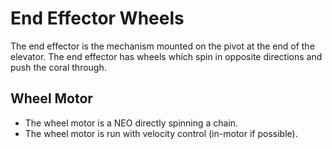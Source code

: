 

# End Effector Wheels

The end effector is the mechanism mounted on the pivot at the end of the elevator.
The end effector has wheels which spin in opposite directions and push the coral through.

## Wheel Motor
- The wheel motor is a NEO directly spinning a chain.
- The wheel motor is run with velocity control (in-motor if possible).
